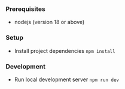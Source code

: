 ### Prerequisites

- nodejs (version 18 or above)

### Setup

- Install project dependencies `npm install`

### Development

- Run local development server `npm run dev`
